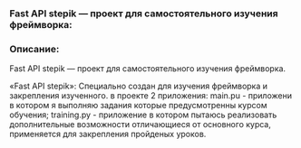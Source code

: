 ### Fast API stepik — проект для самостоятельного изучения фреймворка:

### Описание:

Fast API stepik — проект для самостоятельного изучения фреймворка.

«Fast API stepik»: Специально создан для изучения фреймворка и закрепления изученного.
в проекте 2 приложения: main.pu - приложени в котором я выполняю задания которые предусмотренны курсом обучения; training.py - приложение в котором пытаюсь реализовать дополнительные возможности отличающиеся от основного курса, применяется для закрепления пройденых уроков.
